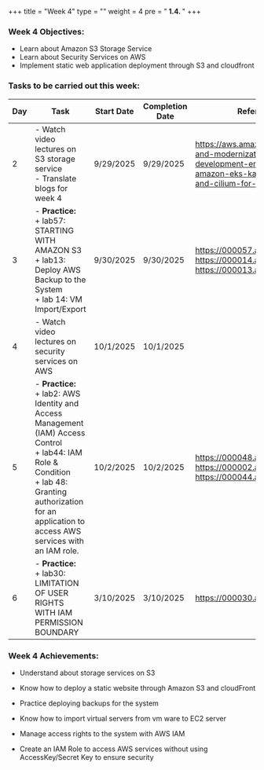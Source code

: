 +++
title = "Week 4"
type = ""
weight = 4
pre = "<b> 1.4. </b>"
+++

### Week 4 Objectives:

* Learn about Amazon S3 Storage Service
* Learn about Security Services on AWS
* Implement static web application deployment through S3 and cloudfront

### Tasks to be carried out this week:
| Day | Task| Start Date | Completion Date | Reference Material |
| --- | ------------------------------------------------------------------------------------------------------------------------------------------------------------------------------------------------ | ------------ | --------------- | ----------------------------------------- |
| 2 | - Watch video lectures on S3 storage service <br> - Translate blogs for week 4 | 9/29/2025 | 9/29/2025 | <https://aws.amazon.com/blogs/migration-and-modernization/scaling-clouderas-development-environment-leveraging-amazon-eks-karpenter-bottlerocket-and-cilium-for-hybrid-cloud/>
| 3 | - **Practice:** <br>+ lab57: STARTING WITH AMAZON S3 <br> + lab13: Deploy AWS Backup to the System <br> + lab 14: VM Import/Export| 9/30/2025 | 9/30/2025 | <https://000057.awsstudygroup.com> <https://000014.awsstudygroup.com> <https://000013.awsstudygroup.com/>
| 4 | - Watch video lectures on security services on AWS| 10/1/2025 | 10/1/2025 |
| 5 | - **Practice:** <br>+ lab2: AWS Identity and Access Management (IAM) Access Control <br> + lab44: IAM Role & Condition <br> + lab 48: Granting authorization for an application to access AWS services with an IAM role. | 10/2/2025 | 10/2/2025 | <https://000048.awsstudygroup.com> <https://000002.awsstudygroup.com> <https://000044.awsstudygroup.com>
| 6 | - **Practice:** <br>+ lab30: LIMITATION OF USER RIGHTS WITH IAM PERMISSION BOUNDARY | 3/10/2025 | 3/10/2025 | <https://000030.awsstudygroup.com>

### Week 4 Achievements:

* Understand about storage services on S3

* Know how to deploy a static website through Amazon S3 and cloudFront

* Practice deploying backups for the system

* Know how to import virtual servers from vm ware to EC2 server

* Manage access rights to the system with AWS IAM

* Create an IAM Role to access AWS services without using AccessKey/Secret Key to ensure security
